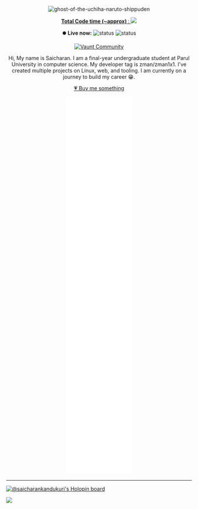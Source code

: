 <p align="center">
  <img height="200" src="https://github-readme-utils.vercel.app/api/gif/anime" alt="ghost-of-the-uchiha-naruto-shippuden">
</p>

</div>


<a href="https://wakatime.com/@4da1d8cc-2bc6-4e31-a253-9f0f04e754be">
<p align="center">
<strong>Total Code time (~approx) </strong>: <img src="https://wakatime.com/badge/user/4da1d8cc-2bc6-4e31-a253-9f0f04e754be.svg">
</p>
</a>

<div align="center">

<strong>⏺️ Live now:</strong>
![status](https://badge.stateful.com/SaicharanKandukuri/dnd.svg)
![status](https://badge.stateful.com/SaicharanKandukuri/status.svg)


[![Vaunt Community](https://api.vaunt.dev/v1/github/entities/SaicharanKandukuri/badges/community)](https://community.vaunt.dev/board/SaicharanKandukuri)
</div>
<div align="center">
  


Hi, My name is Saicharan. I am a final-year undergraduate student at Parul University in computer science. My developer tag is zman/zman1x1. I've created multiple projects on Linux, web, and tooling. I am currently on a journey to build my career 😁.

[💗 Buy me something ](https://github.com/sponsors/SaicharanKandukuri?o=esb)

</div>
<!-- add more on discord SaicharanKandukuri#3741 👌-->
<p align="center">
<img src="github-metrics.svg" >
</p>

<hr>

[![@saicharankandukuri's Holopin board](https://holopin.io/api/user/board?user=saicharankandukuri)](https://holopin.io/@saicharankandukuri)

</a>
<a href="https://visitorbadge.io/status?path=https%3A%2F%2Fgithub.com%2FSaicharanKandukuri" target="_blank"><img src="https://api.visitorbadge.io/api/combined?path=https%3A%2F%2Fgithub.com%2FSaicharanKandukuri&label=%F0%9F%93%B8+%E3%83%93%E3%82%B8%E3%82%BF%E3%83%BC%E3%82%BA%20(VISITORS)&countColor=%23ba68c8" align="left"></a>
